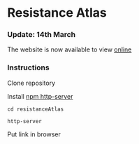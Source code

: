 # Resistance Atlas

### Update: 14th March

The website is now available to view [online](http://resistanceatlas.org/)

### Instructions

Clone repository

Install [npm http-server](https://www.npmjs.com/package/http-server)

```
cd resistanceAtlas

http-server
```

Put link in browser

